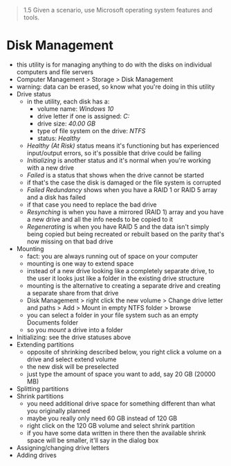 > 1.5 Given a scenario, use Microsoft operating system features and tools. 

# Disk Management 

- this utility is for managing anything to do with the disks on individual computers and file servers
- Computer Management > Storage > Disk Management
- warning: data can be erased, so know what you're doing in this utility
- Drive status 
	- in the utility, each disk has a: 
		- volume name: *Windows 10*
		- drive letter if one is assigned: *C:*
		- drive size: *40.00 GB*
		- type of file system on the drive: *NTFS*
		- status: *Healthy*
	- *Healthy (At Risk)* status means it's functioning but has experienced input/output errors, so it's possible that drive could be failing
	- *Initializing* is another status and it's normal when you're working with a new drive
	- *Failed* is a status that shows when the drive cannot be started
	- if that's the case the disk is damaged or the file system is corrupted
	- *Failed Redundancy* shows when you have a RAID 1 or RAID 5 array and a disk has failed
	- if that case you need to replace the bad drive
	- *Resynching* is when you have a mirrored (RAID 1) array and you have a new drive and all the info needs to be copied to it
	- *Regenerating* is when you have RAID 5 and the data isn't simply being copied but being recreated or rebuilt based on the parity that's now missing on that bad drive
- Mounting 
	- fact: you are always running out of space on your computer
	- mounting is one way to extend space
	- instead of a new drive looking like a completely separate drive, to the user it looks just like a folder in the existing drive structure
	- mounting is the alternative to creating a separate drive and creating a separate share from that drive
	- Disk Management > right click the new volume > Change drive letter and paths > Add > Mount in empty NTFS folder > browse 
	- you can select a folder in your file system such as an empty Documents folder 
	- so you *mount* a drive into a folder
- Initializing: see the drive statuses above
- Extending partitions 
	- opposite of shrinking described below, you right click a volume on a drive and select extend volume
	- the new disk will be preselected
	- just type the amount of space you want to add, say 20 GB (20000 MB)
- Splitting partitions 
- Shrink partitions 
	- you need additional drive space for something different than what you originally planned
	- maybe you really only need 60 GB instead of 120 GB
	- right click on the 120 GB volume and select shrink partition
	- if you have some data written in there then the available shrink space will be smaller, it'll say in the dialog box
- Assigning/changing drive letters 
- Adding drives 